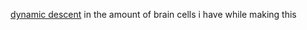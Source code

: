 [dynamic descent](https://www.roblox.com/games/9141474113) in the amount of brain cells i have while making this
